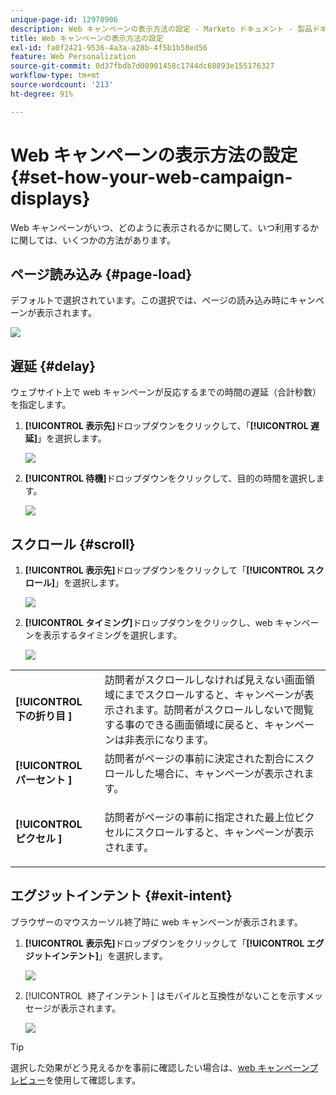 ```yaml
---
unique-page-id: 12978906
description: Web キャンペーンの表示方法の設定 - Marketo ドキュメント - 製品ドキュメント
title: Web キャンペーンの表示方法の設定
exl-id: fa0f2421-9536-4a3a-a28b-4f5b1b58ed56
feature: Web Personalization
source-git-commit: 0d37fbdb7d08901458c1744dc68893e155176327
workflow-type: tm+mt
source-wordcount: '213'
ht-degree: 91%

---
```


# Web キャンペーンの表示方法の設定 {#set-how-your-web-campaign-displays}

Web キャンペーンがいつ、どのように表示されるかに関して、いつ利用するかに関しては、いくつかの方法があります。

## ページ読み込み {#page-load}

デフォルトで選択されています。この選択では、ページの読み込み時にキャンペーンが表示されます。

![](assets/pl1.png)

## 遅延 {#delay}

ウェブサイト上で web キャンペーンが反応するまでの時間の遅延（合計秒数）を指定します。

1. **[!UICONTROL 表示先]**&#x200B;ドロップダウンをクリックして、「**[!UICONTROL 遅延]**」を選択します。

   ![](assets/d1.png)

1. **[!UICONTROL 待機]**&#x200B;ドロップダウンをクリックして、目的の時間を選択します。

   ![](assets/d2.png)

## スクロール {#scroll}

1. **[!UICONTROL 表示先]**&#x200B;ドロップダウンをクリックして「**[!UICONTROL スクロール]**」を選択します。

   ![](assets/s1.png)

1. **[!UICONTROL タイミング]**&#x200B;ドロップダウンをクリックし、web キャンペーンを表示するタイミングを選択します。

   ![](assets/s2.png)

<table> 
 <tbody> 
  <tr> 
   <td><strong>[!UICONTROL 下の折り目 &#x200B;]</strong></td> 
   <td>訪問者がスクロールしなければ見えない画面領域にまでスクロールすると、キャンペーンが表示されます。訪問者がスクロールしないで閲覧する事のできる画面領域に戻ると、キャンペーンは非表示になります。</td> 
  </tr> 
  <tr> 
   <td><strong>[!UICONTROL パーセント &#x200B;]</strong></td> 
   <td>訪問者がページの事前に決定された割合にスクロールした場合に、キャンペーンが表示されます。</td> 
  </tr> 
  <tr> 
   <td><strong>[!UICONTROL ピクセル &#x200B;]</strong></td> 
   <td><p>訪問者がページの事前に指定された最上位ピクセルにスクロールすると、キャンペーンが表示されます。</p></td> 
  </tr> 
 </tbody> 
</table>

## エグジットインテント {#exit-intent}

ブラウザーのマウスカーソル終了時に web キャンペーンが表示されます。

1. **[!UICONTROL 表示先]**&#x200B;ドロップダウンをクリックして「**[!UICONTROL エグジットインテント]**」を選択します。

   ![](assets/ei1.png)

1. [!UICONTROL &#x200B; 終了インテント &#x200B;] はモバイルと互換性がないことを示すメッセージが表示されます。

   ![](assets/ei2.png)

>[!TIP]
>
>選択した効果がどう見えるかを事前に確認したい場合は、[web キャンペーンプレビュー](/help/marketo/product-docs/web-personalization/working-with-web-campaigns/preview-and-test-a-web-campaign.md)を使用して確認します。
